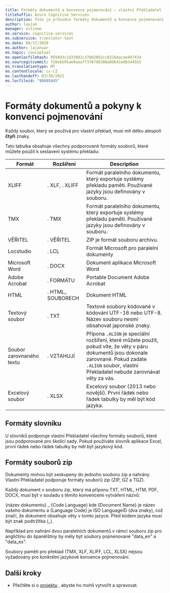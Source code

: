 ```yaml
---
title: Formáty dokumentů a konvence pojmenování – vlastní Překladatel
titleSuffix: Azure Cognitive Services
description: Toto je průvodce formáty dokumentů a konvence pojmenování ve vlastním překladateli. Tento koncept pomáhá lépe spravovat názvy dokumentů a vyhnout se konfliktům názvů.
author: laujan
manager: nitinme
ms.service: cognitive-services
ms.subservice: translator-text
ms.date: 08/17/2020
ms.author: lajanuar
ms.topic: conceptual
ms.openlocfilehash: 9598d3c1d339d1c37b02892cc83164acae447434
ms.sourcegitcommit: f28ebb95ae9aaaff3f87d8388a09b41e0b3445b5
ms.translationtype: MT
ms.contentlocale: cs-CZ
ms.lasthandoff: 03/30/2021
ms.locfileid: "98895845"
---
```

# <a name="document-formats-and-naming-convention-guidance"></a>Formáty dokumentů a pokyny k konvenci pojmenování

Každý soubor, který se používá pro vlastní překlad, musí mít délku alespoň **čtyři** znaky.

Tato tabulka obsahuje všechny podporované formáty souborů, které můžete použít k sestavení systému překladu:

| Formát            | Rozšíření   | Description                                                                                                                                                                                                                                                                    |
|-------------------|--------------|--------------------------------------------------------------------------------------------------------------------------------------------------------------------------------------------------------------------------------------------------------------------------------|
| XLIFF             | . XLF, . XLIFF | Formát paralelního dokumentu, který exportuje systémy překladu paměti. Používané jazyky jsou definovány v souboru.                                                                                                                                                              |
| TMX               | . TMX         | Formát paralelního dokumentu, který exportuje systémy překladu paměti. Používané jazyky jsou definovány v souboru.                                                                                                                                                              |
| VĚŘITEL               | . VĚŘITEL         | ZIP je formát souboru archivu.                                                                                                                                                                                                        |
| Locstudio         | . LCL         | Formát Microsoft pro paralelní dokumenty                                                                                                                                                                                                                                      |
| Microsoft Word    | . DOCX        | Dokument aplikace Microsoft Word                                                                                                                                                                                                                                                        |
| Adobe Acrobat     | . FORMÁTU         | Portable Document Adobe Acrobat                                                                                                                                                                                                                                                |
| HTML              | . HTML,. SOUBORECH  | Dokument HTML                                                                                                                                                                                                                                                                  |
| Textový soubor         | . TXT         | Textové soubory kódované v kódování UTF-16 nebo UTF-8. Název souboru nesmí obsahovat japonské znaky.                                                                                                                                                                                        |
| Soubor zarovnaného textu | . VZTAHUJÍ       | Přípona `.ALIGN` je speciální rozšíření, které můžete použít, pokud víte, že věty v páru dokumentů jsou dokonale zarovnané. Pokud zadáte `.ALIGN` soubor, vlastní Překladatel nebude zarovnávat věty za vás. |
| Excelový soubor        | . XLSX        | Excelový soubor (2013 nebo novější). První řádek nebo řádek tabulky by měl být kód jazyka.                                                                                                                                                                                                                                                      |

## <a name="dictionary-formats"></a>Formáty slovníku

U slovníků podporuje vlastní Překladatel všechny formáty souborů, které jsou podporované pro školicí sady. Pokud používáte slovník aplikace Excel, první řádek nebo řádek tabulky by měl být jazykový kód.

## <a name="zip-file-formats"></a>Formáty souborů zip

Dokumenty mohou být seskupeny do jednoho souboru zip a nahrány. Vlastní Překladatel podporuje formáty souborů zip (ZIP, GZ a TGZ).

Každý dokument v souboru zip, který má příponu TXT, HTML, HTM, PDF, DOCX, musí být v souladu s těmito konvencemi vytváření názvů:

{název dokumentu} \_ {Code Language} kde {Document Name} je název vašeho dokumentu a {Language Code} je ISO LanguageID (dva znaky), což značí, že dokument obsahuje věty v tomto jazyce. Před kódem jazyka musí být znak podtržítka (_).

Například pro nahrání dvou paralelních dokumentů v rámci souboru zip pro angličtinu do španělštiny by měly být soubory pojmenované "data_en" a "data_es".

Soubory paměti pro překlad (TMX, XLF, XLIFF, LCL, XLSX) nejsou vyžadovány pro konkrétní jazykové konvence pojmenování.  

## <a name="next-steps"></a>Další kroky

- Přečtěte si o [projektu](workspace-and-project.md#what-is-a-custom-translator-project) , abyste ho mohli vytvořit a spravovat.
